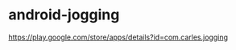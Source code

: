 android-jogging
====================
https://play.google.com/store/apps/details?id=com.carles.jogging

